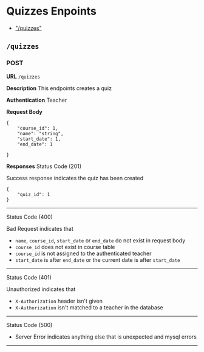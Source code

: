 # Quizzes Enpoints

- ["/quizzes"](#/quizzes)

## `/quizzes`

### POST

**URL** `/quizzes`

**Description** This endpoints creates a quiz

**Authentication** Teacher

**Request Body**

    {
        "course_id": 1,
        "name": "string",
        "start_date": 1,
        "end_date": 1

    }

**Responses**
Status Code (201)

Success response indicates the quiz has been created

    {
        "quiz_id": 1
    }

---

Status Code (400)

Bad Request indicates that

- `name`, `course_id`, `start_date` or `end_date` do not exist in request body
- `course_id` does not exist in course table
- `course_id` is not assigned to the authenticated teacher
- `start_date` is after `end_date` or the current date is after `start_date`

---

Status Code (401)

Unauthorized indicates that

- `X-Authorization` header isn't given
- `X-Authorization` isn't matched to a teacher in the database

---

Status Code (500)

- Server Error indicates anything else that is unexpected and mysql errors

---
